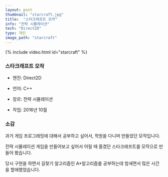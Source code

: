 ```yaml
---
layout: post
thumbnail: "starcraft.jpg"
title:  "스타크래프트 모작"
info: "전략 시뮬레이션"
tech: "Direct2D"
type: 개인
image_path: "starcraft"
---
```


{% include video.html id="starcraft" %}

### 스타크래프트 모작
* 엔진: Direct2D

* 언어: C++

* 장르: 전략 시뮬레이션

* 작업: 2016년 10월

### 소감
과거 게임 프로그래밍에 대해서 공부하고 싶어서, 학원을 다니며 만들었던 모작입니다.

전략 시뮬레이션 게임을 만들어보고 싶어서 어릴 때 즐겼던 스타크래프트를 모작으로 만들어 봤습니다.

당시 구현을 하면서 길찾기 알고리즘인 A*알고리즘를 공부하는데 밤새면서 많은 시간을 할애했었습니다.